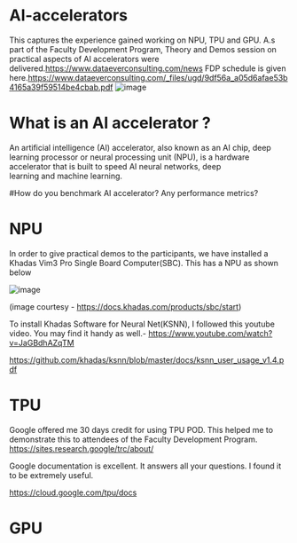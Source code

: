 # AI-accelerators
This captures the experience gained working on NPU, TPU and GPU. A.s part of the Faculty Development Program, Theory and Demos session on practical aspects of AI accelerators were delivered.https://www.dataeverconsulting.com/news FDP schedule is given here.https://www.dataeverconsulting.com/_files/ugd/9df56a_a05d6afae53b4165a39f59514be4cbab.pdf
![image](https://github.com/user-attachments/assets/7b31aaf0-0e9d-4cad-b999-a7e46076b6f4)
# What is an AI accelerator ?
An artificial intelligence (AI) accelerator, also known as an AI chip, deep learning processor or neural processing unit (NPU), is a hardware accelerator that is built to speed AI neural networks, deep learning and machine learning. 

#How do you benchmark AI accelerator? Any performance metrics?

# NPU
In order to give practical demos to the participants, we have installed a Khadas Vim3 Pro Single Board Computer(SBC). This has a NPU as shown below

![image](https://github.com/user-attachments/assets/a152ef0d-4966-4543-849c-40104d3e67c7)

(image courtesy - https://docs.khadas.com/products/sbc/start)


To install Khadas Software for Neural Net(KSNN), I followed this youtube video. You may find it handy as well.- https://www.youtube.com/watch?v=JaGBdhAZqTM

https://github.com/khadas/ksnn/blob/master/docs/ksnn_user_usage_v1.4.pdf

# TPU
Google offered me 30 days credit for using TPU POD. This helped me to demonstrate this to attendees of the Faculty Development Program.
https://sites.research.google/trc/about/

Google documentation is excellent. It answers all your questions. I found it to be extremely useful. 

https://cloud.google.com/tpu/docs

# GPU
